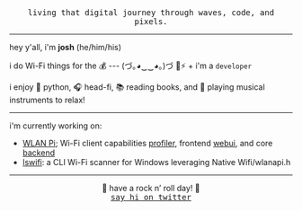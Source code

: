 <!-- thanks @skullface for the inspiration!!! https://raw.githubusercontent.com/skullface/skullface/master/README.md -->
<p align="center"><samp>living that digital journey through waves, code, and pixels.</samp></p>
  <hr>
  <p>hey y'all, i'm <strong>josh</strong> (he/him/his)</p>
  <p>i do Wi-Fi things for the 💰 --- (づ｡◕‿‿◕｡)づ 📶⚡ + i'm a <code>developer</code> </p>
  <p>i enjoy 🐉 python, 🎧 head-fi, 📚 reading books, and 🎹 playing musical instruments to relax!</p>
  <hr>
  <p>
    i'm currently working on:
    <ul>
      <li><a href="https://github.com/WLAN-Pi">WLAN Pi</a>; Wi-Fi client capabilities <a href="https://github.com/WLAN-Pi/profiler">profiler</a>, frontend <a href="https://github.com/WLAN-Pi/wlanpi-webui">webui</a>, and core <a href="https://github.com/WLAN-Pi/wlanpi-core">backend</a></li>
      <li><a href="https://github.com/joshschmelzle/lswifi">lswifi</a>: a CLI Wi-Fi scanner for Windows leveraging Native Wifi/wlanapi.h</li>
    </ul>
  </p>
  <hr>
  <p align="center">
    👋 have a rock n’ roll day! 🤘<br>
    <a href="https://twitter.com/joshschmelzle"><kbd>say hi on twitter</kbd></a>
  </p>
